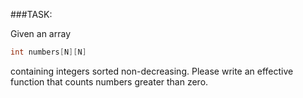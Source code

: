 ###TASK:

Given an array
```C
int numbers[N][N]
```
containing integers sorted non-decreasing.
Please write an effective function that 
counts numbers greater than zero.